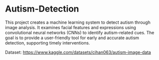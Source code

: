 # Autism-Detection
This project creates a machine learning system to detect autism through image analysis. It examines facial features and expressions using convolutional neural networks (CNNs) to identify autism-related cues. The goal is to provide a user-friendly tool for early and accurate autism detection, supporting timely interventions.

Dataset: https://www.kaggle.com/datasets/cihan063/autism-image-data


